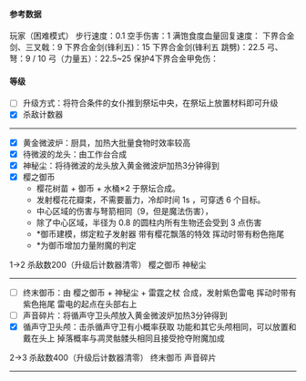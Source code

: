 
#### 参考数据
玩家（困难模式）
  步行速度：0.1     空手伤害：1
  满饱食度血量回复速度：
  下界合金剑、三叉戟：9
  下界合金剑(锋利五)：15
  下界合金剑(锋利五 跳劈)：22.5
  弓、弩：9 / 10
  弓（力量五）：22.5~25
  保护4下界合金甲免伤：

				

#### 等级

- [ ] 升级方式：将符合条件的女仆推到祭坛中央，在祭坛上放置材料即可升级
- [x] 杀敌计数器

----

- [x] 黄金微波炉：厨具，加热大批量食物时效率较高
- [x] 待微波的龙头：由工作台合成
- [x] 神秘尘：将待微波的龙头放入黄金微波炉加热3分钟得到
- [x] 樱之御币
  - 樱花树苗 + 御币 + 水桶×2 于祭坛合成。
  - 发射樱花花瓣束，不需要蓄力，冷却时间 1s ，可穿透 6 个目标。
  - 中心区域的伤害与弩箭相同（9，但是魔法伤害），
  - 除了中心区域，半径为 0.8 的圆柱内所有生物还会受到 3 点伤害
  - *御币建模，绑定粒子发射器 带有樱花飘落的特效 挥动时带有粉色拖尾
  - *为御币增加力量附魔的判定

1→2
  杀敌数200（升级后计数器清零）
  樱之御币
  神秘尘

--------

- [ ] 终末御币：由 樱之御币 + 神秘尘 + 雷霆之杖 合成，发射紫色雷电  挥动时带有紫色拖尾  雷电的起点在头部右上
- [ ] 声音碎片：将循声守卫头颅放入黄金微波炉加热3分钟得到
- [x] 循声守卫头颅：击杀循声守卫有小概率获取 功能和其它头颅相同，可以放置和戴在头上 掉落概率与凋灵骷髅头相同且接受抢夺附魔加成
<!-- - [ ] 循声守卫头盔：此头盔象征着对古城的深度探索，需要打通至少两个古城才能合成。由循声守卫头颅、神秘尘和声音碎片合成，戴有此头盔者，免去循声守卫75%的伤害（比例待定，要达到戴上头盔可以和循声守卫近战的程度） -->

2→3
  杀敌数400（升级后计数器清零）
  终末御币
  声音碎片

----
